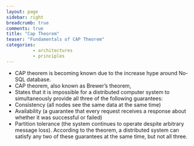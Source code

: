 ```yaml
---
layout: page
sidebar: right
breadcrumb: true
comments: true
title: "Cap Theorem"
teaser: "Fundamentals of CAP Theorem"
categories:
          - architectures
          - principles
---
```


* CAP theorem is becoming known due to the increase hype around No-SQL database.
* CAP theorem, also known as Brewer’s theorem,
* States that it is impossible for a distributed computer system to simultaneously provide all three of the following guarantees:
* Consistency (all nodes see the same data at the same time)
* Availability (a guarantee that every request receives a response about whether it was successful or failed)
* Partition tolerance (the system continues to operate despite arbitrary message loss). According to the theorem, a distributed system can satisfy any two of these guarantees at the same time, but not all three.
